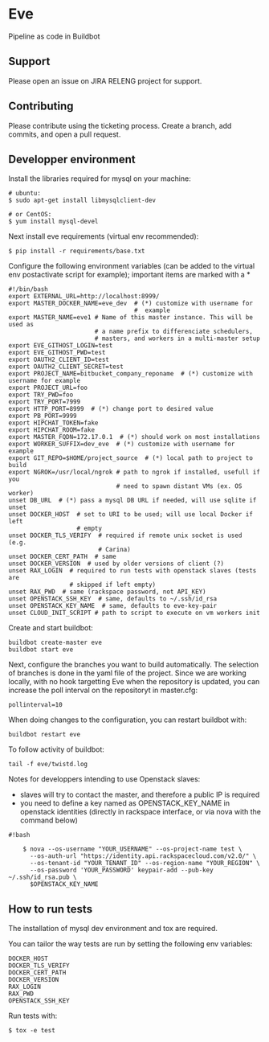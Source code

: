 # Eve

Pipeline as code in Buildbot

## Support

Please open an issue on JIRA RELENG project for support.

## Contributing

Please contribute using the ticketing process. Create a branch, add commits,
and open a pull request.

## Developper environment
Install the libraries required for mysql on your machine:

    # ubuntu:
    $ sudo apt-get install libmysqlclient-dev

    # or CentOS:
    $ yum install mysql-devel

Next install eve requirements (virtual env recommended):

    $ pip install -r requirements/base.txt

Configure the following environment variables (can be added to the virtual
env postactivate script for example); important items are marked with a *

    #!/bin/bash
    export EXTERNAL_URL=http://localhost:8999/
    export MASTER_DOCKER_NAME=eve_dev  # (*) customize with username for
                                       #  example
    export MASTER_NAME=eve1 # Name of this master instance. This will be used as
                            # a name prefix to differenciate schedulers,
                            # masters, and workers in a multi-master setup
    export EVE_GITHOST_LOGIN=test
    export EVE_GITHOST_PWD=test
    export OAUTH2_CLIENT_ID=test
    export OAUTH2_CLIENT_SECRET=test
    export PROJECT_NAME=bitbucket_company_reponame  # (*) customize with username for example
    export PROJECT_URL=foo
    export TRY_PWD=foo
    export TRY_PORT=7999
    export HTTP_PORT=8999  # (*) change port to desired value
    export PB_PORT=9999
    export HIPCHAT_TOKEN=fake
    export HIPCHAT_ROOM=fake
    export MASTER_FQDN=172.17.0.1  # (*) should work on most installations
    export WORKER_SUFFIX=dev_eve  # (*) customize with username for example
    export GIT_REPO=$HOME/project_source  # (*) local path to project to build
    export NGROK=/usr/local/ngrok # path to ngrok if installed, usefull if you
                                  # need to spawn distant VMs (ex. OS worker)
    unset DB_URL  # (*) pass a mysql DB URL if needed, will use sqlite if unset
    unset DOCKER_HOST  # set to URI to be used; will use local Docker if left
                       # empty
    unset DOCKER_TLS_VERIFY  # required if remote unix socket is used (e.g.
                             # Carina)
    unset DOCKER_CERT_PATH  # same
    unset DOCKER_VERSION  # used by older versions of client (?)
    unset RAX_LOGIN  # required to run tests with openstack slaves (tests are
                     # skipped if left empty)
    unset RAX_PWD  # same (rackspace password, not API_KEY)
    unset OPENSTACK_SSH_KEY  # same, defaults to ~/.ssh/id_rsa
    unset OPENSTACK_KEY_NAME  # same, defaults to eve-key-pair
    unset CLOUD_INIT_SCRIPT # path to script to execute on vm workers init


Create and start buildbot:

    buildbot create-master eve
    buildbot start eve

Next, configure the branches you want to build automatically. The selection of
branches is done in the yaml file of the project. Since we are working locally,
with no hook targetting Eve when the repository is updated, you can increase
the poll interval on the repositoryt in master.cfg:

    pollinterval=10

When doing changes to the configuration, you can restart buildbot with:

    buildbot restart eve

To follow activity of buildbot:

    tail -f eve/twistd.log


Notes for developpers intending to use Openstack slaves:

- slaves will try to contact the master, and therefore a public IP is required
- you need to define a key named as OPENSTACK_KEY_NAME in openstack identities
  (directly in rackspace interface, or via nova with the command below)



```
#!bash

    $ nova --os-username "YOUR_USERNAME" --os-project-name test \
      --os-auth-url "https://identity.api.rackspacecloud.com/v2.0/" \
      --os-tenant-id "YOUR_TENANT_ID" --os-region-name "YOUR_REGION" \
      --os-password 'YOUR_PASSWORD' keypair-add --pub-key ~/.ssh/id_rsa.pub \
      $OPENSTACK_KEY_NAME
```



## How to run tests
The installation of mysql dev environment and tox are required.

You can tailor the way tests are run by setting the following env variables:

    DOCKER_HOST
    DOCKER_TLS_VERIFY
    DOCKER_CERT_PATH
    DOCKER_VERSION
    RAX_LOGIN
    RAX_PWD
    OPENSTACK_SSH_KEY

Run tests with:

    $ tox -e test
